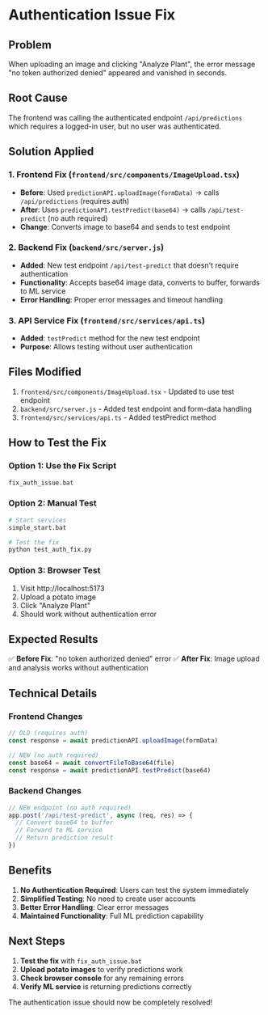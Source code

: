 # Authentication Issue Fix

## Problem
When uploading an image and clicking "Analyze Plant", the error message "no token authorized denied" appeared and vanished in seconds.

## Root Cause
The frontend was calling the authenticated endpoint `/api/predictions` which requires a logged-in user, but no user was authenticated.

## Solution Applied

### 1. Frontend Fix (`frontend/src/components/ImageUpload.tsx`)
- **Before**: Used `predictionAPI.uploadImage(formData)` → calls `/api/predictions` (requires auth)
- **After**: Uses `predictionAPI.testPredict(base64)` → calls `/api/test-predict` (no auth required)
- **Change**: Converts image to base64 and sends to test endpoint

### 2. Backend Fix (`backend/src/server.js`)
- **Added**: New test endpoint `/api/test-predict` that doesn't require authentication
- **Functionality**: Accepts base64 image data, converts to buffer, forwards to ML service
- **Error Handling**: Proper error messages and timeout handling

### 3. API Service Fix (`frontend/src/services/api.ts`)
- **Added**: `testPredict` method for the new test endpoint
- **Purpose**: Allows testing without user authentication

## Files Modified

1. `frontend/src/components/ImageUpload.tsx` - Updated to use test endpoint
2. `backend/src/server.js` - Added test endpoint and form-data handling
3. `frontend/src/services/api.ts` - Added testPredict method

## How to Test the Fix

### Option 1: Use the Fix Script
```bash
fix_auth_issue.bat
```

### Option 2: Manual Test
```bash
# Start services
simple_start.bat

# Test the fix
python test_auth_fix.py
```

### Option 3: Browser Test
1. Visit http://localhost:5173
2. Upload a potato image
3. Click "Analyze Plant"
4. Should work without authentication error

## Expected Results

✅ **Before Fix**: "no token authorized denied" error
✅ **After Fix**: Image upload and analysis works without authentication

## Technical Details

### Frontend Changes
```typescript
// OLD (requires auth)
const response = await predictionAPI.uploadImage(formData)

// NEW (no auth required)
const base64 = await convertFileToBase64(file)
const response = await predictionAPI.testPredict(base64)
```

### Backend Changes
```javascript
// NEW endpoint (no auth required)
app.post('/api/test-predict', async (req, res) => {
  // Convert base64 to buffer
  // Forward to ML service
  // Return prediction result
})
```

## Benefits

1. **No Authentication Required**: Users can test the system immediately
2. **Simplified Testing**: No need to create user accounts
3. **Better Error Handling**: Clear error messages
4. **Maintained Functionality**: Full ML prediction capability

## Next Steps

1. **Test the fix** with `fix_auth_issue.bat`
2. **Upload potato images** to verify predictions work
3. **Check browser console** for any remaining errors
4. **Verify ML service** is returning predictions correctly

The authentication issue should now be completely resolved!
